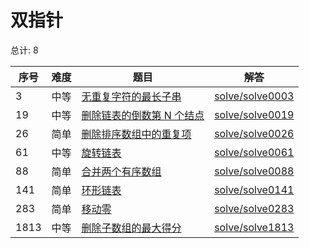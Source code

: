 # 双指针

<!--- table -->

总计: 8

| 序号 | 难度 | 题目                                                                                                     | 解答                                  |
| ---- | ---- | -------------------------------------------------------------------------------------------------------- | ------------------------------------- |
| 3    | 中等 | [无重复字符的最长子串](https://leetcode-cn.com/problems/longest-substring-without-repeating-characters/) | [solve/solve0003](../solve/solve0003) |
| 19   | 中等 | [删除链表的倒数第 N 个结点](https://leetcode-cn.com/problems/remove-nth-node-from-end-of-list/)          | [solve/solve0019](../solve/solve0019) |
| 26   | 简单 | [删除排序数组中的重复项](https://leetcode-cn.com/problems/remove-duplicates-from-sorted-array/)          | [solve/solve0026](../solve/solve0026) |
| 61   | 中等 | [旋转链表](https://leetcode-cn.com/problems/rotate-list/)                                                | [solve/solve0061](../solve/solve0061) |
| 88   | 简单 | [合并两个有序数组](https://leetcode-cn.com/problems/merge-sorted-array/)                                 | [solve/solve0088](../solve/solve0088) |
| 141  | 简单 | [环形链表](https://leetcode-cn.com/problems/linked-list-cycle/)                                          | [solve/solve0141](../solve/solve0141) |
| 283  | 简单 | [移动零](https://leetcode-cn.com/problems/move-zeroes/)                                                  | [solve/solve0283](../solve/solve0283) |
| 1813 | 中等 | [删除子数组的最大得分](https://leetcode-cn.com/problems/maximum-erasure-value/)                          | [solve/solve1813](../solve/solve1813) |
